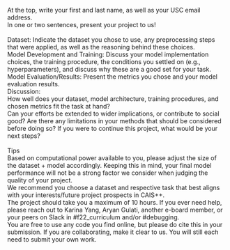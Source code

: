 At the top, write your first and last name, as well as your USC email address. <br />
In one or two sentences, present your project to us! <br />
<br />
Dataset: Indicate the dataset you chose to use, any preprocessing steps that were applied, as well as the reasoning behind these choices. <br />
Model Development and Training: Discuss your model implementation choices, the training procedure, the conditions you settled on (e.g., hyperparameters), and discuss why these are a good set for your task. <br />
Model Evaluation/Results: Present the metrics you chose and your model evaluation results. <br />
Discussion: <br />
How well does your dataset, model architecture, training procedures, and chosen metrics fit the task at hand? <br />
Can your efforts be extended to wider implications, or contribute to social good? Are there any limitations in your methods that should be considered before doing so?
If you were to continue this project, what would be your next steps? <br />
<br />
Tips <br />
Based on computational power available to you, please adjust the size of the dataset + model accordingly. Keeping this in mind, your final model performance will not be a strong factor we consider when judging the quality of your project. <br />
We recommend you choose a dataset and respective task that best aligns with your interests/future project prospects in CAIS++. <br />
The project should take you a maximum of 10 hours. If you ever need help, please reach out to Karina Yang, Aryan Gulati, another e-board member, or your peers on Slack in #f22_curriculum and/or #debugging. <br />
You are free to use any code you find online, but please do cite this in your submission. If you are collaborating, make it clear to us. You will still each need to submit your own work. <br />
